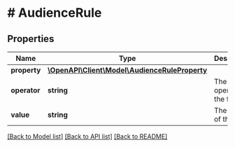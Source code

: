# # AudienceRule

## Properties

Name | Type | Description | Notes
------------ | ------------- | ------------- | -------------
**property** | [**\OpenAPI\Client\Model\AudienceRuleProperty**](AudienceRuleProperty.md) |  | [optional]
**operator** | **string** | The operator of the filter. | [optional]
**value** | **string** | The value of the filter. | [optional]

[[Back to Model list]](../../README.md#models) [[Back to API list]](../../README.md#endpoints) [[Back to README]](../../README.md)
